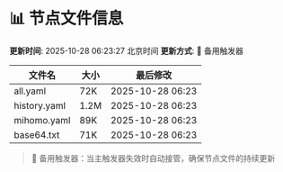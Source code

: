 # 📊 节点文件信息

**更新时间**: 2025-10-28 06:23:27 北京时间
**更新方式**: 🔄 备用触发器

| 文件名 | 大小 | 最后修改 |
|--------|------|----------|
| all.yaml | 72K | 2025-10-28 06:23 |
| history.yaml | 1.2M | 2025-10-28 06:23 |
| mihomo.yaml | 89K | 2025-10-28 06:23 |
| base64.txt | 71K | 2025-10-28 06:23 |

> 🔄 备用触发器：当主触发器失效时自动接管，确保节点文件的持续更新
